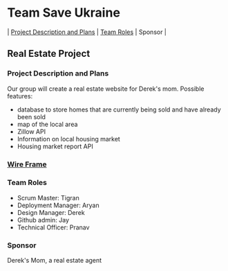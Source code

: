 
# Team Save Ukraine
| [Project Description and Plans](plans.md) | [Team Roles](roles.md) | Sponsor |
## Real Estate Project
### Project Description and Plans
Our group will create a real estate website for Derek's mom. Possible features:
- database to store homes that are currently being sold and have already been sold
- map of the local area
- Zillow API
- Information on local housing market
- Housing market report API
### [Wire Frame](https://user-images.githubusercontent.com/89666148/158116333-8be72e38-3c38-4c2d-b1ab-c5c69a0c1af8.jpeg)
### Team Roles
- Scrum Master: Tigran
- Deployment Manager: Aryan
- Design Manager: Derek
- Github admin: Jay
- Technical Officer: Pranav
### Sponsor
Derek's Mom, a real estate agent



